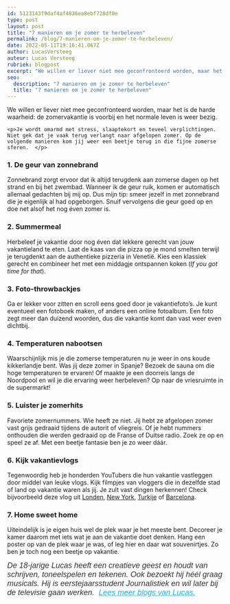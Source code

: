 ```yaml
---
id: 5123143f9daf4af4836ea8ebf728df0e
type: post
layout: post
title: "7 manieren om je zomer te herbeleven"
permalink: /blog/7-manieren-om-je-zomer-te-herbeleven/
date: 2022-05-11T19:16:41.067Z
author: LucasVersteeg
auteur: Lucas Versteeg
rubriek: blogpost
excerpt: "We willen er liever niet mee geconfronteerd worden, maar het is de harde waarheid: de zomervakantie is voorbij en het normale leven is weer bezig.  "
seo:
  description: "7 manieren om je zomer te herbeleven"
  title: "7 manieren om je zomer te herbeleven"
---
```

We willen er liever niet mee geconfronteerd worden, maar het is de harde waarheid: de zomervakantie is voorbij en het normale leven is weer bezig.  

    <p>Je wordt omarmd met stress, slaaptekort en teveel verplichtingen. Niet gek dat je vaak terug verlangt naar afgelopen zomer. Op de volgende manieren kom jij weer een beetje terug in die fijne zomerse sferen.  </p>
<h3>1. De geur van zonnebrand</h3>
<p>Zonnebrand zorgt ervoor dat ik altijd terugdenk aan zomerse dagen op het strand en bij het zwembad. Wanneer ik de geur ruik, komen er automatisch allemaal gedachten bij mij op. Dus mijn tip: smeer jezelf in met zonnebrand die je eigenlijk al had opgeborgen. Snuif vervolgens die geur goed op en doe net alsof het nog éven zomer is. </p>
<h3><strong>2. Summermeal</strong></h3>
<p>Herbeleef je vakantie door nog éven dat lekkere gerecht van jouw vakantieland te eten. Laat de kaas van die pizza op je mond smelten terwijl je terugdenkt aan de authentieke pizzeria in Venetië. Kies een klassiek gerecht en combineer het met een middagje ontspannen koken (<em>If you got time for that</em>).</p>
<h3><strong>3. Foto-throwbackjes</strong></h3>
<p>Ga er lekker voor zitten en scroll eens goed door je vakantiefoto’s. Je kunt eventueel een fotoboek maken, of anders een online fotoalbum. Een foto zegt meer dan duizend woorden, dus die vakantie komt dan vast weer even dichtbij. </p>
<h3><strong>4. Temperaturen nabootsen</strong></h3>
<p>Waarschijnlijk mis je die zomerse temperaturen nu je weer in ons koude kikkerlandje bent. Was jij deze zomer in Spanje? Bezoek de sauna om die hoge temperaturen te ervaren! Of maakte je een doorreis langs de Noordpool en wil je die ervaring weer herbeleven? Op naar de vriesruimte in de supermarkt!</p>
<h3><strong>5. Luister je zomerhits</strong></h3>
<p>Favoriete zomernummers. Wie heeft ze niet. Jij hebt ze afgelopen zomer vast grijs gedraaid tijdens de autorit of vliegreis. Of je hebt nummers onthouden die werden gedraaid op de Franse of Duitse radio. Zoek ze op en speel ze af. Met een beetje fantasie ben je zo weer dáár. </p>
<h3><strong>6. Kijk vakantievlogs</strong></h3>
<p>Tegenwoordig heb je honderden YouTubers die hun vakantie vastleggen door middel van leuke vlogs. Kijk filmpjes van vloggers die in dezelfde stad of land op vakantie waren als jij. Je zult vast dingen herkennen! Check bijvoorbeeld deze vlog uit <a href="https://www.youtube.com/watch?v=auMTQ_zKZP4" target="_blank">Londen,</a> <a href="https://www.youtube.com/watch?v=oqd4d9VyPYs" target="_blank">New York</a>, <a href="https://www.youtube.com/watch?v=MDFk-9QZG64" target="_blank">Turkije</a> of <a href="https://www.youtube.com/watch?v=Fgn5oH-9fwE" target="_blank">Barcelona</a>. </p>
<h3>7. Home sweet home</h3>
<p>Uiteindelijk is je eigen huis wel de plek waar je het meeste bent. Decoreer je kamer daarom met iets wat je aan de vakantie doet denken. Hang een poster op van de plek waar je was, of leg hier en daar wat souvenirtjes. Zo ben je toch nog een beetje op vakantie. </p>
<p><em style="box-sizing: inherit; color: rgb(51, 51, 51); font-family: &quot;PT Sans&quot;, sans-serif; font-size: 18px;">De 18-jarige Lucas heeft een creatieve geest en houdt van schrijven, toneelspelen en tekenen. Ook bezoekt hij héél graag musicals. Hij is eerstejaarsstudent Journalistiek en wil later bij de televisie gaan werken.  </em><em style="box-sizing: inherit; color: rgb(51, 51, 51); font-family: &quot;PT Sans&quot;, sans-serif; font-size: 18px;"><a href="/users/lucas-versteeg" style="box-sizing: inherit; color: rgb(34, 179, 224); transition: color 0.3s ease;">Lees meer blogs van Lucas.</a></em></p>
  

